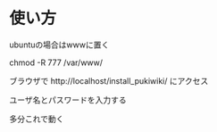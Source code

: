 使い方
=====

ubuntuの場合はwwwに置く

chmod -R 777 /var/www/

ブラウザで http://localhost/install_pukiwiki/ にアクセス

ユーザ名とパスワードを入力する

多分これで動く
